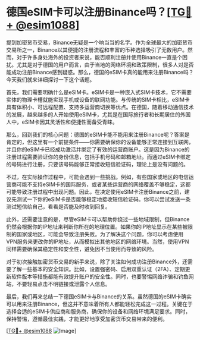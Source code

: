 # 德国eSIM卡可以注册Binance吗？[[TG💪+ @esim1088](https://t.me/s/esim1088)]

提到加密货币交易，Binance无疑是一个响当当的名字。作为全球最大的加密货币交易所之一，Binance以其便捷的注册流程和丰富的币种选择吸引了无数用户。然而，对于许多身处海外的投资者来说，能否顺利注册并使用Binance一直是个困扰。尤其是对于德国的用户而言，由于当地的网络环境和政策限制，很多人对是否能成功注册Binance感到疑惑。那么，德国的eSIM卡真的能用来注册Binance吗？今天我们就来详细探讨一下这个话题。

首先，我们需要明确什么是eSIM卡。eSIM卡是一种嵌入式SIM卡技术，它不需要实体的物理卡槽就能实现手机或设备的联网功能。与传统的SIM卡相比，eSIM卡具有体积小、可远程配置、支持多运营商切换等优点。在德国，随着移动通信技术的发展，越来越多的人开始使用eSIM卡，尤其是在国际旅行者和长期居住的外国人中，eSIM卡因其灵活性和便捷性而备受青睐。

那么，回到我们的核心问题：德国的eSIM卡能不能用来注册Binance呢？答案是肯定的，但这里有一个前提条件——你需要确保你的设备能够正常连接到互联网，并且你的eSIM卡已经成功激活并绑定了有效的运营商账户。这是因为Binance的注册过程需要验证你的身份信息，包括手机号码和邮箱地址。而通过eSIM卡绑定的号码进行注册，只要该号码能够正常接收短信验证码，理论上是没有问题的。

不过，在实际操作过程中，可能会遇到一些挑战。例如，有些国家或地区的电信运营商可能不支持eSIM卡的国际服务，或者某些运营商的网络覆盖不够稳定，这都可能导致注册过程中出现问题。因此，在决定使用eSIM卡注册Binance之前，建议先测试一下你的eSIM卡是否能够稳定地接收短信验证码。你可以尝试发送一条测试短信给自己，看看是否能及时收到回复。

此外，还需要注意的是，尽管eSIM卡可以帮助你绕过一些地域限制，但Binance仍然会根据你的IP地址来判断你所在的地理位置。如果你的IP地址显示在某些被限制的国家或地区，可能会导致注册失败。为了解决这个问题，你可以考虑使用VPN服务来更改你的IP地址，从而模拟出其他地区的网络环境。当然，使用VPN同样需要确保其稳定性和安全性，避免因不当使用而导致的风险。

对于初次接触加密货币交易的新手来说，除了关注如何成功注册Binance外，还需要了解一些基本的安全知识。比如，设置强密码、启用双重认证（2FA）、定期更新软件版本等措施都能有效提升账户的安全性。同时，也要警惕网络诈骗和钓鱼网站，不要轻易点击不明链接或泄露个人信息。

最后，我们再来总结一下德国eSIM卡与Binance的关系。虽然德国的eSIM卡确实可以用来注册Binance，但这并不意味着所有人都能轻松完成这一过程。关键在于选择合适的eSIM卡供应商和服务商，确保你的设备和网络环境满足要求。同时，保持警惕，遵循最佳实践，才能更好地享受加密货币交易带来的便利。

[[TG💪+ @esim1088](https://t.me/s/esim1088) ![Image](https://i.postimg.cc/4NQfJmqS/Snipaste-2025-05-13-00-14-12.png)]
